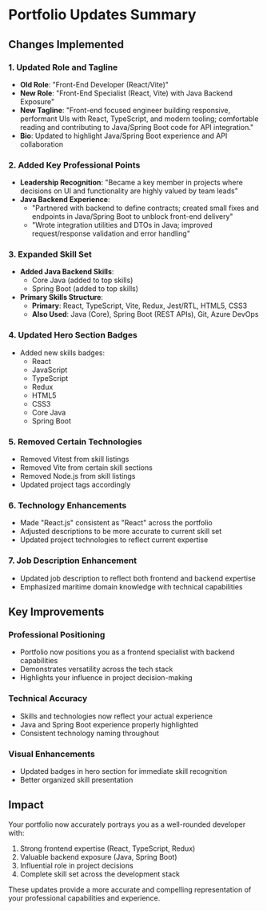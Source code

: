 # Portfolio Updates Summary

## Changes Implemented

### 1. Updated Role and Tagline
- **Old Role**: "Front-End Developer (React/Vite)"
- **New Role**: "Front-End Specialist (React, Vite) with Java Backend Exposure"
- **New Tagline**: "Front-end focused engineer building responsive, performant UIs with React, TypeScript, and modern tooling; comfortable reading and contributing to Java/Spring Boot code for API integration."
- **Bio**: Updated to highlight Java/Spring Boot experience and API collaboration

### 2. Added Key Professional Points
- **Leadership Recognition**: "Became a key member in projects where decisions on UI and functionality are highly valued by team leads"
- **Java Backend Experience**:
  - "Partnered with backend to define contracts; created small fixes and endpoints in Java/Spring Boot to unblock front-end delivery"
  - "Wrote integration utilities and DTOs in Java; improved request/response validation and error handling"

### 3. Expanded Skill Set
- **Added Java Backend Skills**:
  - Core Java (added to top skills)
  - Spring Boot (added to top skills)
- **Primary Skills Structure**:
  - **Primary**: React, TypeScript, Vite, Redux, Jest/RTL, HTML5, CSS3
  - **Also Used**: Java (Core), Spring Boot (REST APIs), Git, Azure DevOps

### 4. Updated Hero Section Badges
- Added new skills badges:
  - React
  - JavaScript
  - TypeScript
  - Redux
  - HTML5
  - CSS3
  - Core Java
  - Spring Boot

### 5. Removed Certain Technologies
- Removed Vitest from skill listings
- Removed Vite from certain skill sections
- Removed Node.js from skill listings
- Updated project tags accordingly

### 6. Technology Enhancements
- Made "React.js" consistent as "React" across the portfolio
- Adjusted descriptions to be more accurate to current skill set
- Updated project technologies to reflect current expertise

### 7. Job Description Enhancement
- Updated job description to reflect both frontend and backend expertise
- Emphasized maritime domain knowledge with technical capabilities

## Key Improvements

### Professional Positioning
- Portfolio now positions you as a frontend specialist with backend capabilities
- Demonstrates versatility across the tech stack
- Highlights your influence in project decision-making

### Technical Accuracy
- Skills and technologies now reflect your actual experience
- Java and Spring Boot experience properly highlighted
- Consistent technology naming throughout

### Visual Enhancements
- Updated badges in hero section for immediate skill recognition
- Better organized skill presentation

## Impact

Your portfolio now accurately portrays you as a well-rounded developer with:

1. Strong frontend expertise (React, TypeScript, Redux)
2. Valuable backend exposure (Java, Spring Boot)
3. Influential role in project decisions
4. Complete skill set across the development stack

These updates provide a more accurate and compelling representation of your professional capabilities and experience.
